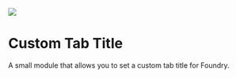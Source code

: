 ![](https://img.shields.io/badge/Foundry-v0.9-informational)
<!--- Downloads @ Latest Badge -->
<!--- ![Latest Release Download Count](https://img.shields.io/github/downloads/kid2407/CustomTabTitle/latest/module.zip) -->

<!--- Forge Bazaar Install % Badge -->
<!--- ![Forge Installs](https://img.shields.io/badge/dynamic/json?label=Forge%20Installs&query=package.installs&suffix=%25&url=https%3A%2F%2Fforge-vtt.com%2Fapi%2Fbazaar%2Fpackage%2Fcustom-tab-title&colorB=4aa94a) -->

# Custom Tab Title

A small module that allows you to set a custom tab title for Foundry.